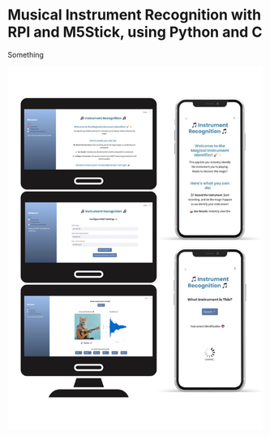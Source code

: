 # Musical Instrument Recognition with RPI and M5Stick, using Python and C

Something


![Alt text](images/instrument_recognition.jpg)
